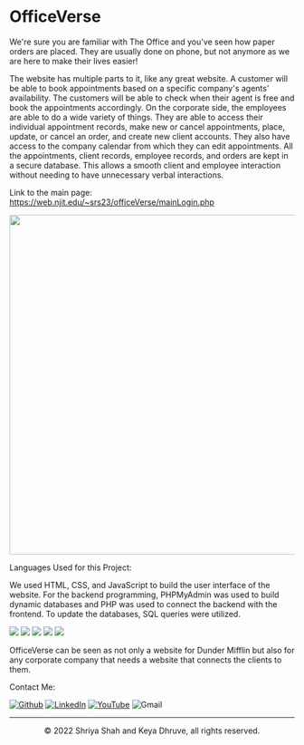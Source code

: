 # OfficeVerse
We're sure you are familiar with The Office and you've seen how paper orders are placed. They are usually done on phone, but not anymore as we are here to make their lives easier!

The website has multiple parts to it, like any great website. A customer will be able to book appointments based on a specific company's agents' availability. The customers will be able to check when their agent is free and book the appointments accordingly. On the corporate side, the employees are able to do a wide variety of things. They are able to access their individual appointment records, make new or cancel appointments, place, update, or cancel an order, and create new client accounts. They also have access to the company calendar from which they can edit appointments. All the appointments, client records, employee records, and orders are kept in a secure database. This allows a smooth client and employee interaction without needing to have unnecessary verbal interactions. 

Link to the main page: https://web.njit.edu/~srs23/officeVerse/mainLogin.php

<img width = 600 src = "https://user-images.githubusercontent.com/98771010/160266840-b3c7bd20-a2b2-46fa-84f3-33c646a2d910.png" />



Languages Used for this Project:

We used HTML, CSS, and JavaScript to build the user interface of the website. For the backend programming, PHPMyAdmin was used to build dynamic databases and PHP was used to connect the backend with the frontend. To update the databases, SQL queries were utilized.

<p>
  <img src="https://img.shields.io/badge/HTML5-E34F26?style=for-the-badge&logo=html5&logoColor=white" />
  <img src="https://img.shields.io/badge/CSS3-1572B6?style=for-the-badge&logo=css3&logoColor=white" />
  <img src="https://img.shields.io/badge/JavaScript-323330?style=for-the-badge&logo=javascript&logoColor=F7DF1E" />
  <img src="https://img.shields.io/badge/PHP-777BB4?style=for-the-badge&logo=php&logoColor=white" />
  <img src="https://img.shields.io/badge/MySQL-00000F?style=for-the-badge&logo=mysql&logoColor=white" />
</p>

OfficeVerse can be seen as not only a website for Dunder Mifflin but also for any corporate company that needs a website that connects the clients to them. 



Contact Me:

[<img alt="Github" src="https://img.shields.io/badge/GitHub-%2312100E.svg?&style=for-the-badge&logo=Github&logoColor=white" />](https://github.com/shriyashah1411) [<img alt="LinkedIn" src="https://img.shields.io/badge/linkedin-%230077B5.svg?&style=for-the-badge&logo=linkedin&logoColor=white" />](https://www.linkedin.com/in/shriya-shah-81a36b22a/)
[<img alt="YouTube" src="https://img.shields.io/badge/YouTube-FF0000?style=for-the-badge&logo=youtube&logoColor=white" />](https://www.youtube.com/) 
<img alt="Gmail" src="https://img.shields.io/badge/Gmail-D14836?style=for-the-badge&logo=gmail&logoColor=white" />



---
<p align="center"> © 2022 Shriya Shah and Keya Dhruve, all rights reserved. </p>
<p align="center">

</p>
